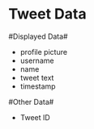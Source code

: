 Tweet Data
==========

#Displayed Data#
* profile picture
* username
* name
* tweet text
* timestamp

#Other Data#
* Tweet ID
